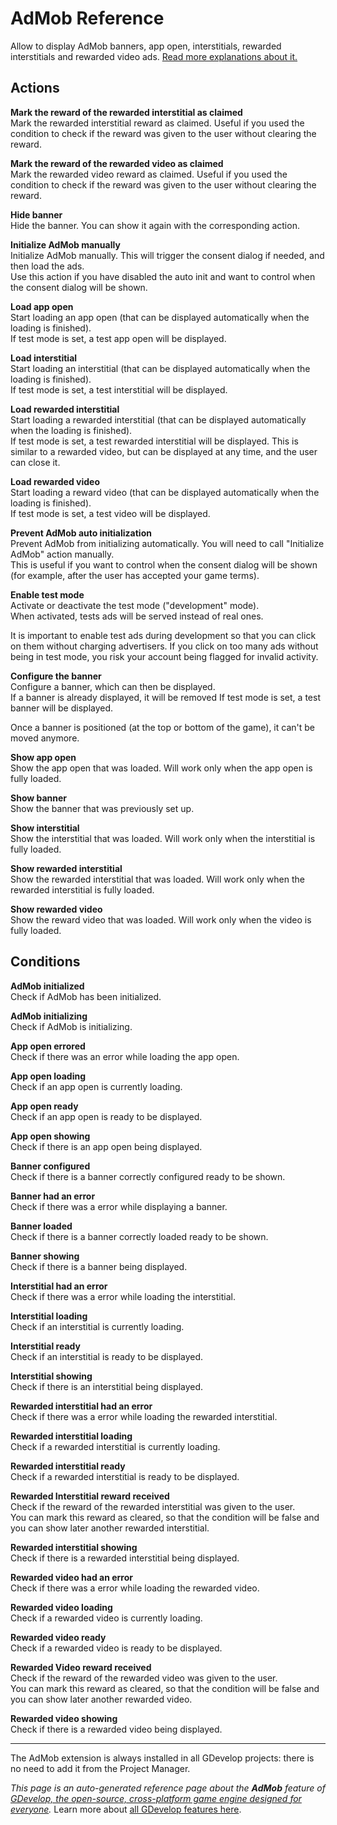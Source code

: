 # AdMob Reference

Allow to display AdMob banners, app open, interstitials, rewarded interstitials and rewarded video ads. [Read more explanations about it.](/gdevelop5/all-features/admob)

## Actions

**Mark the reward of the rewarded interstitial as claimed**  
Mark the rewarded interstitial reward as claimed. Useful if you used the condition to check if the reward was given to the user without clearing the reward.

**Mark the reward of the rewarded video as claimed**  
Mark the rewarded video reward as claimed. Useful if you used the condition to check if the reward was given to the user without clearing the reward.

**Hide banner**  
Hide the banner. You can show it again with the corresponding action.

**Initialize AdMob manually**  
Initialize AdMob manually. This will trigger the consent dialog if needed, and then load the ads.  
Use this action if you have disabled the auto init and want to control when the consent dialog will be shown.

**Load app open**  
Start loading an app open (that can be displayed automatically when the loading is finished).  
If test mode is set, a test app open will be displayed.

**Load interstitial**  
Start loading an interstitial (that can be displayed automatically when the loading is finished).  
If test mode is set, a test interstitial will be displayed.

**Load rewarded interstitial**  
Start loading a rewarded interstitial (that can be displayed automatically when the loading is finished).  
If test mode is set, a test rewarded interstitial will be displayed.
This is similar to a rewarded video, but can be displayed at any time, and the user can close it.

**Load rewarded video**  
Start loading a reward video (that can be displayed automatically when the loading is finished).  
If test mode is set, a test video will be displayed.

**Prevent AdMob auto initialization**  
Prevent AdMob from initializing automatically. You will need to call "Initialize AdMob" action manually.  
This is useful if you want to control when the consent dialog will be shown (for example, after the user has accepted your game terms).

**Enable test mode**  
Activate or deactivate the test mode ("development" mode).  
When activated, tests ads will be served instead of real ones.

It is important to enable test ads during development so that you can click on them without charging advertisers. If you click on too many ads without being in test mode, you risk your account being flagged for invalid activity.

**Configure the banner**  
Configure a banner, which can then be displayed.  
If a banner is already displayed, it will be removed
If test mode is set, a test banner will be displayed.

Once a banner is positioned (at the top or bottom of the game), it can't be moved anymore.

**Show app open**  
Show the app open that was loaded. Will work only when the app open is fully loaded.

**Show banner**  
Show the banner that was previously set up.

**Show interstitial**  
Show the interstitial that was loaded. Will work only when the interstitial is fully loaded.

**Show rewarded interstitial**  
Show the rewarded interstitial that was loaded. Will work only when the rewarded interstitial is fully loaded.

**Show rewarded video**  
Show the reward video that was loaded. Will work only when the video is fully loaded.

## Conditions

**AdMob initialized**  
Check if AdMob has been initialized.

**AdMob initializing**  
Check if AdMob is initializing.

**App open errored**  
Check if there was an error while loading the app open.

**App open loading**  
Check if an app open is currently loading.

**App open ready**  
Check if an app open is ready to be displayed.

**App open showing**  
Check if there is an app open being displayed.

**Banner configured**  
Check if there is a banner correctly configured ready to be shown.

**Banner had an error**  
Check if there was a error while displaying a banner.

**Banner loaded**  
Check if there is a banner correctly loaded ready to be shown.

**Banner showing**  
Check if there is a banner being displayed.

**Interstitial had an error**  
Check if there was a error while loading the interstitial.

**Interstitial loading**  
Check if an interstitial is currently loading.

**Interstitial ready**  
Check if an interstitial is ready to be displayed.

**Interstitial showing**  
Check if there is an interstitial being displayed.

**Rewarded interstitial had an error**  
Check if there was a error while loading the rewarded interstitial.

**Rewarded interstitial loading**  
Check if a rewarded interstitial is currently loading.

**Rewarded interstitial ready**  
Check if a rewarded interstitial is ready to be displayed.

**Rewarded Interstitial reward received**  
Check if the reward of the rewarded interstitial was given to the user.  
You can mark this reward as cleared, so that the condition will be false and you can show later another rewarded interstitial.

**Rewarded interstitial showing**  
Check if there is a rewarded interstitial being displayed.

**Rewarded video had an error**  
Check if there was a error while loading the rewarded video.

**Rewarded video loading**  
Check if a rewarded video is currently loading.

**Rewarded video ready**  
Check if a rewarded video is ready to be displayed.

**Rewarded Video reward received**  
Check if the reward of the rewarded video was given to the user.  
You can mark this reward as cleared, so that the condition will be false and you can show later another rewarded video.

**Rewarded video showing**  
Check if there is a rewarded video being displayed.


---

The AdMob extension is always installed in all GDevelop projects: there is no need to add it from the Project Manager.

*This page is an auto-generated reference page about the **AdMob** feature of [GDevelop, the open-source, cross-platform game engine designed for everyone](https://gdevelop.io/).* Learn more about [all GDevelop features here](/gdevelop5/all-features).